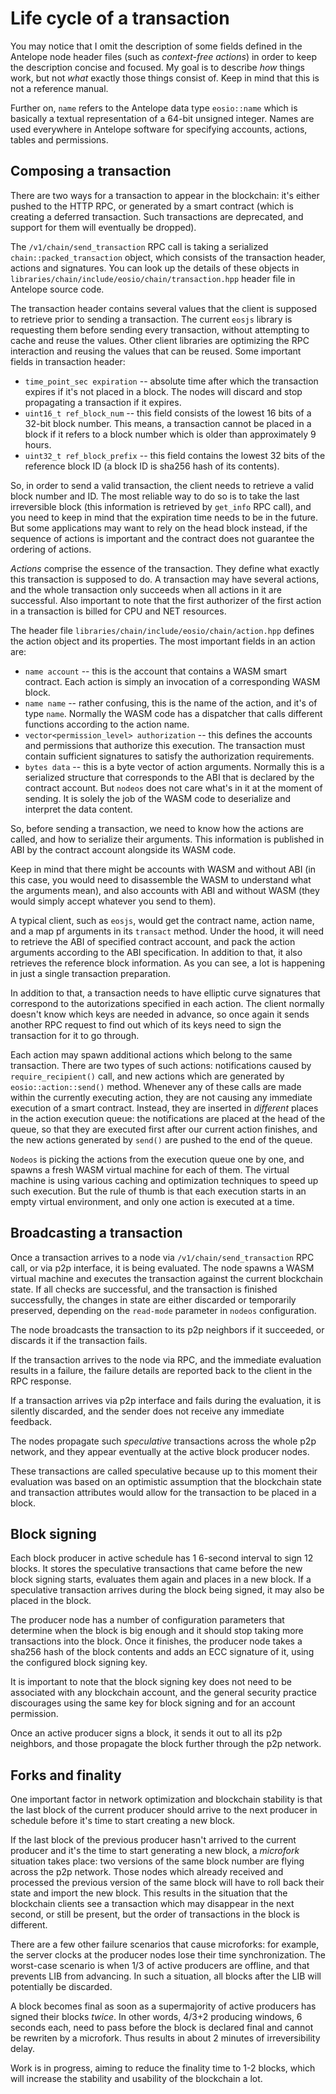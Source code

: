 # Life cycle of a transaction

You may notice that I omit the description of some fields defined in the Antelope node header files (such as  _context-free actions_) in order to keep the description concise and focused. My goal is to describe _how_ things work, but not _what_ exactly those things consist of. Keep in mind that this is not a reference manual.

Further on, `name` refers to  the Antelope data type `eosio::name` which is basically a textual representation of a 64-bit unsigned integer. Names are used everywhere in Antelope software for specifying accounts, actions, tables and permissions.

## Composing a transaction

There are two ways for a transaction to appear in the blockchain: it's either pushed to the HTTP RPC, or generated by a smart contract (which is creating a deferred transaction. Such transactions are deprecated, and support for them will eventually be dropped).

The `/v1/chain/send_transaction` RPC call is taking a serialized `chain::packed_transaction` object, which consists of the transaction header, actions and signatures. You can look up the details of these objects in `libraries/chain/include/eosio/chain/transaction.hpp` header file in Antelope source code.

The transaction header contains several values that the client is supposed to retrieve prior to sending a transaction. The current `eosjs` library is requesting them before sending every transaction, without attempting to cache and reuse the values. Other client libraries are optimizing the RPC interaction and reusing the values that can be reused. Some important fields in transaction header:

* `time_point_sec expiration` -- absolute time after which the transaction expires if it's not placed in a block. The nodes will discard and stop propagating a transaction if it expires.
* `uint16_t ref_block_num` -- this field consists of the lowest 16 bits of a 32-bit block number. This means, a transaction cannot be placed in a block if it refers to a block number which is older than approximately 9 hours.
* `uint32_t ref_block_prefix` -- this field contains the lowest 32 bits of the reference block ID (a block ID is sha256 hash of its contents).&#x20;

So, in order to send a valid transaction, the client needs to retrieve a valid block number and ID. The most reliable way to do so is to take the last irreversible block (this information is retrieved by `get_info` RPC call), and you need to keep in mind that the expiration time needs to be in the future. But some applications may want to rely on the head block instead, if the sequence of actions is important and the contract does not guarantee the ordering of actions.

_Actions_ comprise the essence of the transaction. They define what exactly this transaction is supposed to do. A transaction may have several actions, and the whole transaction only succeeds when all actions in it are successful. Also important to note that the first authorizer of the first action in a transaction is billed for CPU and NET resources.

The header file `libraries/chain/include/eosio/chain/action.hpp` defines the action object and its properties. The most important fields in an action are:

* `name account` -- this is the account that contains a WASM smart contract. Each action is simply an invocation of a corresponding WASM block.
* `name name` -- rather confusing, this is the name of the action, and it's of type `name`. Normally the WASM code has a dispatcher that calls different functions according to the action name.
* `vector<permission_level> authorization` -- this defines the accounts and permissions that authorize this execution. The transaction must contain sufficient signatures to satisfy the authorization requirements.
* `bytes data` -- this is a byte vector of action arguments. Normally this is a serialized structure that corresponds to the ABI that is declared by the contract account. But `nodeos` does not care what's in it at the moment of sending. It is solely the job of the WASM code to deserialize and interpret the data content.

So, before sending a transaction, we need to know how the actions are called, and how to serialize their arguments. This information is published in ABI by the contract account alongside its WASM code.

Keep in mind that there might be accounts with WASM and without ABI (in this case, you would need to disassemble the WASM to understand what the arguments mean), and also accounts with ABI and without WASM (they would simply accept whatever you send to them).

A typical client, such as `eosjs`, would get the contract name, action name, and a map pf arguments in its `transact` method. Under the hood, it will need to retrieve the ABI of specified contract account, and pack the action arguments according to the ABI specification. In addition to that, it also retrieves the reference block information. As you can see, a lot is happening in just a single transaction preparation.

In addition to that, a transaction needs to have elliptic curve signatures that correspond to the autorizations specified in each action. The client normally doesn't know which keys are needed in advance, so once again it sends another RPC request to find out which of its keys need to sign the transaction for it to go through.

Each action may spawn additional actions which belong to the same transaction. There are two types of such actions: notifications caused by `require_recipient()` call, and new actions which are generated by `eosio::action::send()` method. Whenever any of these calls are made within the currently executing action, they are not causing any immediate execution of a smart contract. Instead, they are inserted in _different_ places in the action execution queue: the notifications are placed at the head of the queue, so that they are executed first after our current action finishes, and the new actions generated by `send()` are pushed to the end of the queue.

`Nodeos` is picking the actions from the execution queue one by one, and spawns a fresh WASM virtual machine for each of them. The virtual machine is using various caching and optimization techniques to speed up such execution. But the rule of thumb is that each execution starts in an empty virtual environment, and only one action is executed at a time.&#x20;

## Broadcasting a transaction

Once a transaction arrives to a node via `/v1/chain/send_transaction` RPC call, or via p2p interface, it is being evaluated. The node spawns a WASM virtual machine and executes the transaction against the current blockchain state. If all checks are successful, and the transaction is finished successfully, the changes in state are either discarded or temporarily preserved, depending on the `read-mode` parameter in `nodeos` configuration.&#x20;

The node broadcasts the transaction to its p2p neighbors if it succeeded, or discards it if the transaction fails.

If the transaction arrives to the node via RPC, and the immediate evaluation results in a failure, the failure details are reported back to the client in the RPC response.&#x20;

If a transaction arrives via p2p interface and fails during the evaluation, it is silently discarded, and the sender does not receive any immediate feedback.

The nodes propagate such _speculative_ transactions across the whole p2p network, and they appear eventually at the active block producer nodes.

These transactions are called speculative because up to this moment their evaluation was based on an optimistic assumption that the blockchain state and transaction attributes would allow for the transaction to be placed in a block.

## Block signing

Each block producer in active schedule has 1 6-second interval to sign 12 blocks. It stores the speculative transactions that came before the new block signing starts, evaluates them again and places in a new block. If a speculative transaction arrives during the block being signed, it may also be placed in the block.

The producer node has a number of configuration parameters that determine when the block is big enough and it should stop taking more transactions into the block. Once it finishes, the producer node takes a sha256 hash of the block contents and adds an ECC signature of it, using the configured block signing key.

It is important to note that the block signing key does not need to be associated with any blockchain account, and the general security practice discourages using the same key for block signing and for an account permission.&#x20;

Once an active producer signs a block, it sends it out to all its p2p neighbors, and those propagate the block further through the p2p network.&#x20;

## Forks and finality

One important factor in network optimization and blockchain stability is that the last block of the current producer should arrive to the next producer in schedule before it's time to start creating a new block.

If the last block of the previous producer hasn't arrived to the current producer and it's the time to start generating a new block, a _microfork_ situation takes place: two versions of the same block number are flying across the p2p network. Those nodes which already received and processed the previous version of the same block will have to roll back their state and import the new block. This results in the situation that the blockchain clients see a transaction which may disappear in the next second, or still be present, but the order of transactions in the block is different.

There are a few other failure scenarios that cause microforks: for example, the server clocks at the producer nodes lose their time synchronization. The worst-case scenario is when 1/3 of active producers are offline, and that prevents LIB from advancing. In such a situation, all blocks after the LIB will potentially be discarded.

A block becomes final as soon as a supermajority of active producers has signed their blocks _twice_. In other words, 4/3+2 producing windows, 6 seconds each, need to pass before the block is declared final and cannot be rewriten by a microfork. Thus results in about 2 minutes of irreversibility delay.

Work is in progress, aiming to reduce the finality time to 1-2 blocks, which will increase the stability and usability of the blockchain a lot.

